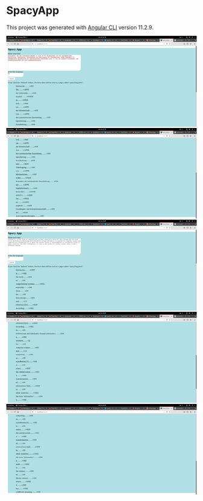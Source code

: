 # SpacyApp

This project was generated with [Angular CLI](https://github.com/angular/angular-cli) version 11.2.9.

![](Screenshot_from_2021-04-28_14-27-38.png)
![](Screenshot_from_2021-04-28_14-27-46.png)
![](Screenshot_from_2021-04-28_14-28-46.png)
![](Screenshot_from_2021-04-28_14-28-55.png)
![](Screenshot_from_2021-04-28_14-29-00.png)



